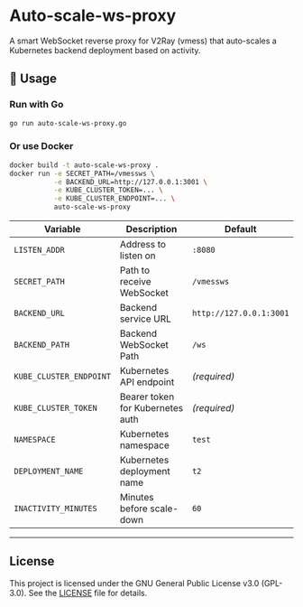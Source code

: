 # Auto-scale-ws-proxy

A smart WebSocket reverse proxy for V2Ray (vmess) that auto-scales a Kubernetes backend deployment based on activity.

## 🚀 Usage

### Run with Go

```bash
go run auto-scale-ws-proxy.go
```
### Or use Docker
```bash
docker build -t auto-scale-ws-proxy .
docker run -e SECRET_PATH=/vmessws \
           -e BACKEND_URL=http://127.0.0.1:3001 \
           -e KUBE_CLUSTER_TOKEN=... \
           -e KUBE_CLUSTER_ENDPOINT=... \
           auto-scale-ws-proxy
```
| Variable                | Description                      | Default                  |
|-------------------------|---------------------------------|--------------------------|
| `LISTEN_ADDR`           | Address to listen on             | `:8080`                  |
| `SECRET_PATH`           | Path to receive WebSocket        | `/vmessws`               |
| `BACKEND_URL`           | Backend service URL              | `http://127.0.0.1:3001`  |
| `BACKEND_PATH`          | Backend WebSocket Path           | `/ws`                    |
| `KUBE_CLUSTER_ENDPOINT` | Kubernetes API endpoint          | *(required)*             |
| `KUBE_CLUSTER_TOKEN`    | Bearer token for Kubernetes auth| *(required)*             |
| `NAMESPACE`             | Kubernetes namespace             | `test`                   |
| `DEPLOYMENT_NAME`       | Kubernetes deployment name       | `t2`                     |
| `INACTIVITY_MINUTES`    | Minutes before scale-down        | `60`                     |


---

## License

This project is licensed under the GNU General Public License v3.0 (GPL-3.0). See the [LICENSE](LICENSE) file for details.
